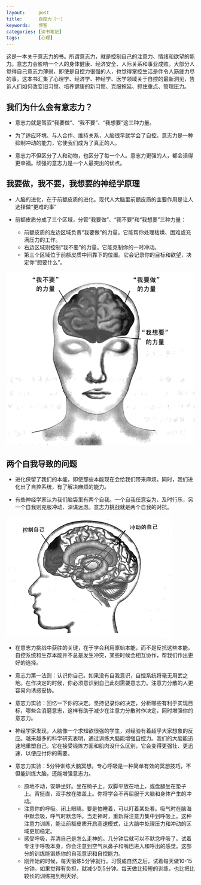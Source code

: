 ```yaml
---
layout:     post
title:      自控力（一）
keywords:   博客
categories: [读书笔记]
tags:	    [心理]
---
```


这是一本关于意志力的书。所谓意志力，就是控制自己的注意力、情绪和欲望的能力。意志力会影响一个人的身体健康、经济安全、人际关系和事业成败。大部分人觉得自己意志力薄弱，即使是自控力很强的人，也觉得掌控生活是件令人筋疲力尽的事。这本书汇集了心理学、经济学、神经学、医学领域关于自控的最新洞见，告诉人们如何改变旧习惯、培养健康的新习惯、克服拖延、抓住重点、管理压力。

## 我们为什么会有意志力？

* 意志力就是驾驭“我要做”、“我不要”、“我想要”这三种力量。

* 为了适应环境、与人合作、维持关系，人脑很早就学会了自控。意志力是一种抑制冲动的能力，它使我们成为了真正的人。

* 意志力不但区分了人和动物，也区分了每一个人。意志力更强的人，都会活得更幸福。顽强的意志力是一个人最突出的优点。

## 我要做，我不要，我想要的神经学原理

* 人脑的进化，在于前额皮质的进化。现代人大脑里前额皮质的主要作用是让人选择做“更难的事”

* 前额皮质分成了三个区域，分管“我要做”、“我不要”和“我想要”三种力量：

    + 前额皮质的左边区域负责“我要做”的力量。它能帮你处理枯燥、困难或充满压力的工作。
    + 右边区域则控制“我不要”的力量。它能克制你的一时冲动。
    + 第三个区域位于前额皮质中间靠下的位置。它会记录你的目标和欲望，决定你“想要什么”。
	
![](/images/images_2017/self_control_1_1.jpg)

## 两个自我导致的问题

* 进化保留了我们的本能，即使那些本能现在会给我们带来麻烦。同时，我们进化出了自控系统，有了解决麻烦的能力。

* 有些神经学家认为我们脑袋里有两个自我。一个自我任意妄为、及时行乐，另一个自我则克服冲动、深谋远虑。意志力挑战就是两个自我的对抗。

![](/images/images_2017/self_control_1_2.jpg)

* 在意志力挑战中获胜的关键，在于学会利用原始本能，而不是反抗这些本能。自控系统和生存本能并不总是发生冲突，某些时候会相互协作，帮我们作出更好的选择。

* 意志力第一法则：认识你自己。如果没有自我意识，自控系统将毫无用武之地。在作决定的时候，你必须意识到自己此刻需要意志力。注意力分散的人更容易向诱惑妥协。

* 意志力实验：回忆一下你的决定。坚持记录你的决定，分析哪些有利于实现目标，哪些会消磨意志，这样有助于减少在注意力分散时作决定，同时增强你的意志力。

* 神经学家发现，人脑像一个求知欲很强的学生，对经验有着超乎大家想象的反应。越来越多的科学研究表明，通过训练大脑能增强自控力。我们的大脑能迅速地重塑自己，它在接受锻炼方面和肌肉没什么区别，它会变得更强壮、更迅速，以便应付你的需要。

* 意志力实验：5分钟训练大脑冥想。专心呼吸是一种简单有效的冥想技巧，不但能训练大脑，还能增强意志力。

   + 原地不动，安静坐好。坐在椅子上，双脚平放在地上，或盘腿坐在垫子上。背挺直，双手放在膝盖上。你将学会不再屈服于大脑和身体产生的冲动。
   + 注意你的呼吸。闭上眼睛。要是怕睡着，可以盯着某处看。吸气时在脑海中默念吸，呼气时默念呼。当走神时，重新将注意力集中到呼吸上。这种注意力训练，能让前额皮质开启高速模式，让大脑中处理压力和冲动的区域更加稳定。
   + 感受呼吸，弄清自己是怎么走神的。几分钟后就可以不默念呼吸了。试着专注于呼吸本身，你会注意到空气从鼻子和嘴巴进入和呼出的感觉。这部分的训练能锻炼你的自我意识和自控能力。
   + 刚开始的时候，每天锻炼5分钟就行。习惯成自然之后，试着每天做10-15分钟。如果觉得有负担，就减少到5分钟。每天做比较短的训练，也比把比较长的训练拖到明天好。

